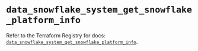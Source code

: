 # `data_snowflake_system_get_snowflake_platform_info`

Refer to the Terraform Registry for docs: [`data_snowflake_system_get_snowflake_platform_info`](https://registry.terraform.io/providers/snowflake-labs/snowflake/0.85.0/docs/data-sources/system_get_snowflake_platform_info).
